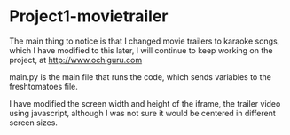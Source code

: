 # Project1-movietrailer

The main thing to notice is that I changed movie trailers to karaoke songs, which I have modified to this later, I will continue to keep working on the project, at http://www.ochiguru.com

main.py is the main file that runs the code, which sends variables to the freshtomatoes file.

I have modified the screen width and height of the iframe, the trailer video using javascript, although I was not sure it would be centered in different screen sizes.


